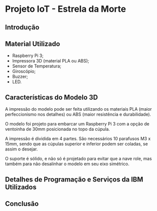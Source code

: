 # Projeto IoT - Estrela da Morte

## Introdução

## Material Utilizado

* Raspberry Pi 3;
* Impressora 3D (material PLA ou ABS);
* Sensor de Temperatura;
* Giroscópio;
* Buzzer;
* LED.


## Características do Modelo 3D

A impressão do modelo pode ser feita utilizando os materiais PLA (maior perfeccionismo nos detalhes) ou ABS (maior resistência e durabilidade).

O modelo foi projeto para embarcar um Raspberry Pi 3 com a opção de ventoinha de 30mm posicionada no topo da cúpula.

A impressão é dividida em 4 partes. São necessários 10 parafusos M3 x 15mm, sendo que as cúpulas superior e inferior podem ser coladas, se assim o desejar.

O suporte é sólido, e não só é projetado para evitar que a nave role, mas também para não desalinhar o modelo em seu eixo simétrico.

## Detalhes de Programação e Serviços da IBM Utilizados

## Conclusão

